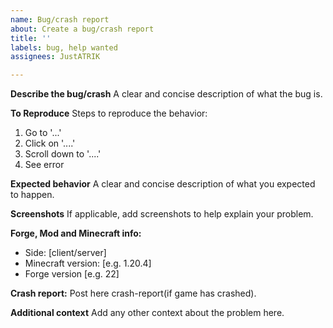 ```yaml
---
name: Bug/crash report
about: Create a bug/crash report
title: ''
labels: bug, help wanted
assignees: JustATRIK

---
```


**Describe the bug/crash**
A clear and concise description of what the bug is.

**To Reproduce**
Steps to reproduce the behavior:
1. Go to '...'
2. Click on '....'
3. Scroll down to '....'
4. See error

**Expected behavior**
A clear and concise description of what you expected to happen.

**Screenshots**
If applicable, add screenshots to help explain your problem.

**Forge, Mod and Minecraft info:**
 - Side: [client/server]
 - Minecraft version: [e.g. 1.20.4]
 - Forge version [e.g. 22]

**Crash report:**
Post here crash-report(if game has crashed).

**Additional context**
Add any other context about the problem here.

